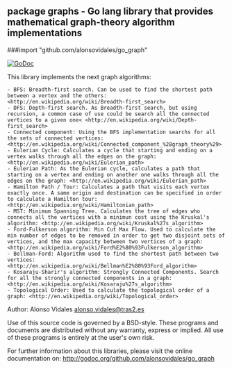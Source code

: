 ## package graphs - Go lang library that provides mathematical graph-theory algorithm implementations
###import "github.com/alonsovidales/go_graph"

[![GoDoc](https://godoc.org/github.com/alonsovidales/go_graph?status.png)](https://godoc.org/github.com/alonsovidales/go_graph)


This library implements the next graph algorithms:

	- BFS: Breadth-first search. Can be used to find the shortest path between a vertex and the others: <http://en.wikipedia.org/wiki/Breadth-first_search>
	- DFS: Depth-first search. As Breadth-first search, but using recursion, a common case of use could be search all the connected vertices to a given one< <http://en.wikipedia.org/wiki/Depth-first_search>
	- Connected component: Using the BFS implementation searchs for all the sets of connected vertices: <http://en.wikipedia.org/wiki/Connected_component_%28graph_theory%29>
	- Eulerian Cycle: Calculates a cycle that starting and ending on a vertex walks through all the edges on the graph: <http://en.wikipedia.org/wiki/Eulerian_path>
	- Eulerian Path: As the Eulerian cycle, calculates a path that starting on a vertex and ending on another one walks through all the edges on the graph: <http://en.wikipedia.org/wiki/Eulerian_path>
	- Hamilton Path / Tour: Calculates a path that visits each vertex exactly once. A same origin and destination can be specified in order to calculate a Hamilton tour: <http://en.wikipedia.org/wiki/Hamiltonian_path>
	- MST: Minimum Spanning Tree. Calculates the tree of edges who connects all the vertices with a minimun cost using the Kruskal's algorithm: <http://en.wikipedia.org/wiki/Kruskal%27s_algorithm>
	- Ford-Fulkerson algorithm: Min Cut Max Flow. Used to calculate the min number of edges to be removed in order to get two disjoint sets of vertices, and the max capacity between two vertices of a graph: <http://en.wikipedia.org/wiki/Ford%E2%80%93Fulkerson_algorithm>
	- Bellman-Ford: Algorithm used to find the shortest path between two vertices: <http://en.wikipedia.org/wiki/Bellman%E2%80%93Ford_algorithm>
	- Kosaraju-Sharir's algorithm: Strongly Connected Components. Search for all the strongly connected components in a graph: <http://en.wikipedia.org/wiki/Kosaraju%27s_algorithm>
	- Topological Order: Used to calculate the topological order of a graph: <http://en.wikipedia.org/wiki/Topological_order>

Author: Alonso Vidales <alonso.vidales@tras2.es>

Use of this source code is governed by a BSD-style. These programs and documents are distributed without any warranty, express or implied. All use of these programs is entirely at the user's own risk.

For further information about this libraries, please visit the online documentation on: <http://godoc.org/github.com/alonsovidales/go_graph>
